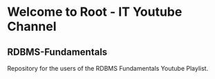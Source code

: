 # Welcome to Root - IT Youtube Channel
## RDBMS-Fundamentals 
Repository for the users of the RDBMS Fundamentals Youtube Playlist.
